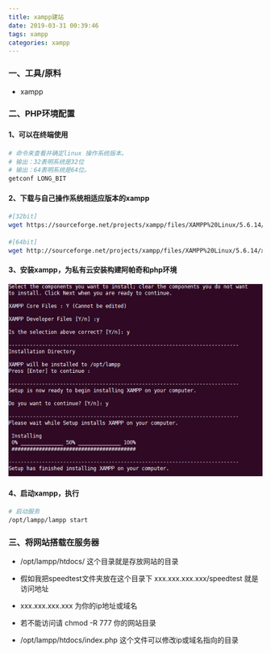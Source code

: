 ```yaml
---
title: xampp建站
date: 2019-03-31 00:39:46
tags: xampp
categories: xampp
---
```

### 一、工具/原料

* xampp

### 二、PHP环境配置
#### 1、可以在终端使用

``` bash
# 命令来查看并确定linux 操作系统版本。
# 输出：32表明系统是32位
# 输出：64表明系统是64位。
getconf LONG_BIT

```

#### 2、下载与自己操作系统相适应版本的xampp

``` bash
#[32bit]
wget https://sourceforge.net/projects/xampp/files/XAMPP%20Linux/5.6.14/xampp-linux-5.6.14-4-installer.run

#[64bit]
wget http://sourceforge.net/projects/xampp/files/XAMPP%20Linux/5.6.14/xampp-linux-x64-5.6.14-0-installer.run

```

#### 3、安装xampp，为私有云安装构建阿帕奇和php环境
![xampp](/imgs/xampp.png)

#### 4、启动xampp，执行

``` bash
# 启动服务
/opt/lampp/lampp start
```

### 三、将网站搭载在服务器

* /opt/lampp/htdocs/ 这个目录就是存放网站的目录

* 假如我把speedtest文件夹放在这个目录下 xxx.xxx.xxx.xxx/speedtest 就是访问地址

* xxx.xxx.xxx.xxx 为你的ip地址或域名

* 若不能访问请 chmod -R 777 你的网站目录

* /opt/lampp/htdocs/index.php 这个文件可以修改ip或域名指向的目录